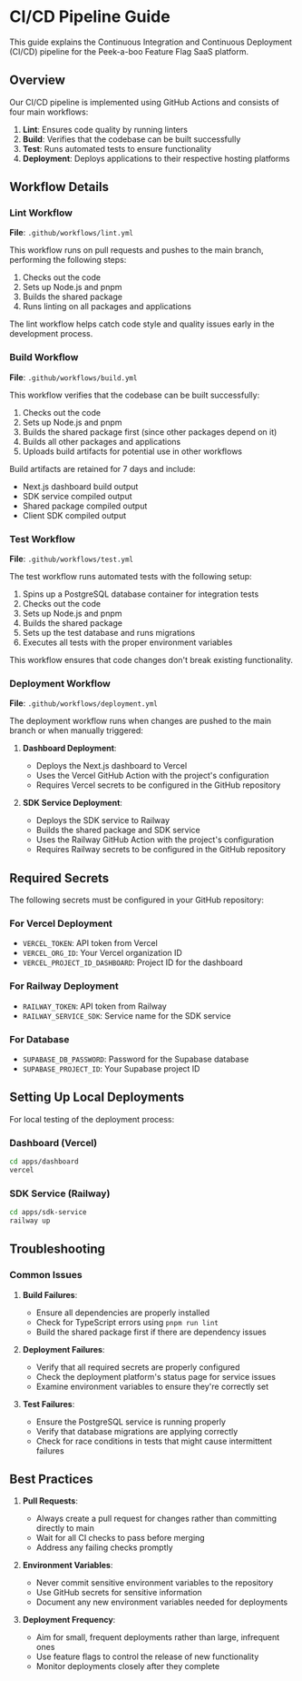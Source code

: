 # CI/CD Pipeline Guide

This guide explains the Continuous Integration and Continuous Deployment (CI/CD) pipeline for the Peek-a-boo Feature Flag SaaS platform.

## Overview

Our CI/CD pipeline is implemented using GitHub Actions and consists of four main workflows:

1. **Lint**: Ensures code quality by running linters
2. **Build**: Verifies that the codebase can be built successfully
3. **Test**: Runs automated tests to ensure functionality
4. **Deployment**: Deploys applications to their respective hosting platforms

## Workflow Details

### Lint Workflow

**File**: `.github/workflows/lint.yml`

This workflow runs on pull requests and pushes to the main branch, performing the following steps:

1. Checks out the code
2. Sets up Node.js and pnpm
3. Builds the shared package
4. Runs linting on all packages and applications

The lint workflow helps catch code style and quality issues early in the development process.

### Build Workflow

**File**: `.github/workflows/build.yml`

This workflow verifies that the codebase can be built successfully:

1. Checks out the code
2. Sets up Node.js and pnpm
3. Builds the shared package first (since other packages depend on it)
4. Builds all other packages and applications
5. Uploads build artifacts for potential use in other workflows

Build artifacts are retained for 7 days and include:
- Next.js dashboard build output
- SDK service compiled output
- Shared package compiled output
- Client SDK compiled output

### Test Workflow

**File**: `.github/workflows/test.yml`

The test workflow runs automated tests with the following setup:

1. Spins up a PostgreSQL database container for integration tests
2. Checks out the code
3. Sets up Node.js and pnpm
4. Builds the shared package
5. Sets up the test database and runs migrations
6. Executes all tests with the proper environment variables

This workflow ensures that code changes don't break existing functionality.

### Deployment Workflow

**File**: `.github/workflows/deployment.yml`

The deployment workflow runs when changes are pushed to the main branch or when manually triggered:

1. **Dashboard Deployment**:
   - Deploys the Next.js dashboard to Vercel
   - Uses the Vercel GitHub Action with the project's configuration
   - Requires Vercel secrets to be configured in the GitHub repository

2. **SDK Service Deployment**:
   - Deploys the SDK service to Railway
   - Builds the shared package and SDK service
   - Uses the Railway GitHub Action with the project's configuration
   - Requires Railway secrets to be configured in the GitHub repository

## Required Secrets

The following secrets must be configured in your GitHub repository:

### For Vercel Deployment

- `VERCEL_TOKEN`: API token from Vercel
- `VERCEL_ORG_ID`: Your Vercel organization ID
- `VERCEL_PROJECT_ID_DASHBOARD`: Project ID for the dashboard

### For Railway Deployment

- `RAILWAY_TOKEN`: API token from Railway
- `RAILWAY_SERVICE_SDK`: Service name for the SDK service

### For Database

- `SUPABASE_DB_PASSWORD`: Password for the Supabase database
- `SUPABASE_PROJECT_ID`: Your Supabase project ID

## Setting Up Local Deployments

For local testing of the deployment process:

### Dashboard (Vercel)

```bash
cd apps/dashboard
vercel
```

### SDK Service (Railway)

```bash
cd apps/sdk-service
railway up
```

## Troubleshooting

### Common Issues

1. **Build Failures**:
   - Ensure all dependencies are properly installed
   - Check for TypeScript errors using `pnpm run lint`
   - Build the shared package first if there are dependency issues

2. **Deployment Failures**:
   - Verify that all required secrets are properly configured
   - Check the deployment platform's status page for service issues
   - Examine environment variables to ensure they're correctly set

3. **Test Failures**:
   - Ensure the PostgreSQL service is running properly
   - Verify that database migrations are applying correctly
   - Check for race conditions in tests that might cause intermittent failures

## Best Practices

1. **Pull Requests**:
   - Always create a pull request for changes rather than committing directly to main
   - Wait for all CI checks to pass before merging
   - Address any failing checks promptly

2. **Environment Variables**:
   - Never commit sensitive environment variables to the repository
   - Use GitHub secrets for sensitive information
   - Document any new environment variables needed for deployments

3. **Deployment Frequency**:
   - Aim for small, frequent deployments rather than large, infrequent ones
   - Use feature flags to control the release of new functionality
   - Monitor deployments closely after they complete 